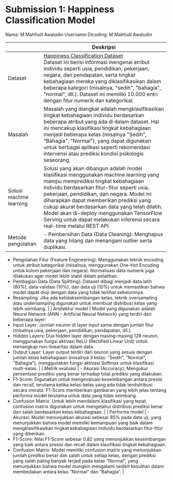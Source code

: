# Submission 1: Happiness Classification Model
Nama: M Mahfudl Awaludin
Username Dicoding: M Mahfudl Awaludin


| | Deskripsi |
| ----------- | ----------- |
| Dataset | [Happiness Classification Dataset](https://www.kaggle.com/datasets/priyanshusethi/happiness-classification-dataset) <br> Dataset ini berisi informasi mengenai atribut individu seperti usia, pendidikan, pekerjaan, negara, dan pendapatan, serta tingkat kebahagiaan mereka yang diklasifikasikan dalam beberapa kategori (misalnya, "sedih", "bahagia", "normal", dll.). Dataset ini memiliki 10.000 entri dengan fitur numerik dan kategorikal.|
| Masalah | Masalah yang diangkat adalah mengklasifikasikan tingkat kebahagiaan individu berdasarkan beberapa atribut yang ada di dalam dataset. Hal ini mencakup klasifikasi tingkat kebahagiaan menjadi beberapa kelas (misalnya "Sedih", "Bahagia", "Normal"), yang dapat digunakan untuk berbagai aplikasi seperti rekomendasi intervensi atau prediksi kondisi psikologis seseorang. |
| Solusi machine learning | Solusi yang akan dibangun adalah model klasifikasi menggunakan machine learning yang mampu memprediksi tingkat kebahagiaan individu berdasarkan fitur-fitur seperti usia, pekerjaan, pendidikan, dan negara. Model ini diharapkan dapat memberikan prediksi yang cukup akurat berdasarkan data yang telah dilatih. Model akan di-deploy menggunakan TensorFlow Serving untuk dapat melakukan inferensi secara real-time melalui REST API. |
| Metode pengolahan | - Pembersihan Data (Data Cleaning): Menghapus data yang hilang dan menangani outlier serta duplikasi.
- Pengolahan Fitur (Feature Engineering): Menggunakan teknik encoding untuk atribut kategorikal (misalnya, menggunakan One-Hot Encoding untuk kolom pekerjaan dan negara). Normalisasi data numerik juga dilakukan agar model lebih stabil dalam pelatihan.
- Pembagian Data (Data Splitting): Dataset dibagi menjadi data latih (80%), data validasi (10%), dan data uji (10%) untuk memastikan bahwa model dapat diuji dengan data yang tidak terlihat sebelumnya.
- Resampling: Jika ada ketidakseimbangan kelas, teknik oversampling atau undersampling digunakan untuk membuat distribusi kelas yang lebih seimbang. |
| Arsitektur model | Model yang digunakan adalah Neural Network (ANN - Artificial Neural Network) yang terdiri dari beberapa layer:
- Input Layer: Jumlah neuron di layer input sama dengan jumlah fitur (misalnya usia, pekerjaan, pendidikan, pendapatan, dll.).
- Hidden Layers: Dua hidden layer dengan masing-masing 128 neuron, menggunakan fungsi aktivasi ReLU (Rectified Linear Unit) untuk menangkap non-linearitas dalam data.
- Output Layer: Layer output terdiri dari neuron yang sesuai dengan jumlah kelas kebahagiaan (misalnya 3 kelas: "Sedih", "Normal", "Bahagia"), menggunakan fungsi aktivasi Softmax untuk klasifikasi multi-kelas. |
| Metrik evaluasi | - Akurasi (Accuracy): Mengukur persentase prediksi yang benar terhadap total prediksi yang dilakukan.
- F1-Score: Digunakan untuk mengevaluasi keseimbangan antara presisi dan recall, terutama ketika kelas-kelas yang ada tidak terdistribusi secara merata. F1-Score memberikan gambaran yang lebih jelas tentang performa model terutama untuk data yang tidak seimbang.
- Confusion Matrix: Untuk lebih mendalami klasifikasi yang tepat, confusion matrix digunakan untuk mengetahui distribusi prediksi benar dan salah berdasarkan kelas kebahagiaan. |
| Performa model | - Akurasi: Model menunjukkan akurasi sebesar 85% pada data uji, yang menunjukkan bahwa model memiliki kemampuan yang baik dalam mengklasifikasikan tingkat kebahagiaan individu berdasarkan fitur-fitur yang diberikan.
- F1-Score: Nilai F1-Score sebesar 0.82 yang menunjukkan keseimbangan yang baik antara presisi dan recall dalam klasifikasi tingkat kebahagiaan.
- Confusion Matrix: Model memiliki confusion matrix yang menunjukkan jumlah prediksi benar dan salah untuk setiap kelas, dengan prediksi yang salah paling banyak terjadi pada kelas “Normal”, yang menunjukkan bahwa model mungkin mengalami sedikit kesulitan dalam membedakan antara kelas “Normal” dan “Bahagia”. |
